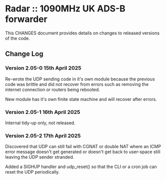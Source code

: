 # Radar :: 1090MHz UK ADS-B forwarder

This CHANGES document provides details on changes to released versions of
the code.


## Change Log


### Version 2.05-0 15th April 2025

Re-wrote the UDP sending code in it's own module because the previous code
was brittle and did not recover from errors such as removing the internet
connection or routers being rebooted.

New module has it's own finite state machine and will recover after errors.


### Version 2.05-1 16th April 2025

Internal tidy-up only, not released.


### Version 2.05-2 17th April 2025

Discovered that UDP can still fail with CGNAT or double NAT where an ICMP
error message doesn't get generated or doesn't get back to user-space still
leaving the UDP sender stranded.

Added a SIGHUP handler and udp_reset() so that the CLI or a cron job can
reset the UDP periodically.
